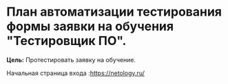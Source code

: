 # План автоматизации тестирования формы заявки на обучения "Тестировщик ПО".
**Цель:** Протестировать заявку на обучение.

Начальная страница входа :https://netology.ru/
